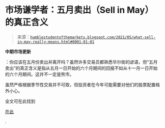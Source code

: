 <!--yml

分类：未分类

日期：2024-05-18 02:00:32

-->

# 市场谦学者：五月卖出（Sell in May）的真正含义

> 来源：[`humblestudentofthemarkets.blogspot.com/2021/05/what-sell-in-may-really-means.html#0001-01-01`](https://humblestudentofthemarkets.blogspot.com/2021/05/what-sell-in-may-really-means.html#0001-01-01)

**中期市场更新**

：你应该在五月份卖出并离开吗？虽然许多交易员都熟悉华尔街的谚语，但“五月卖出”的真正含义是指从五月一日开始的六个月期间的回报不如从十一月一日开始的六个月期间。这并不一定是熊市。

虽然严格根据季节性交易并不可取，但投资者在今年可能需要对他们的股票配置格外小心。

全文可在此找到

[在此](https://humblestudentofthemarkets.com/2021/05/05/what-sell-in-may-really-means/)

.
